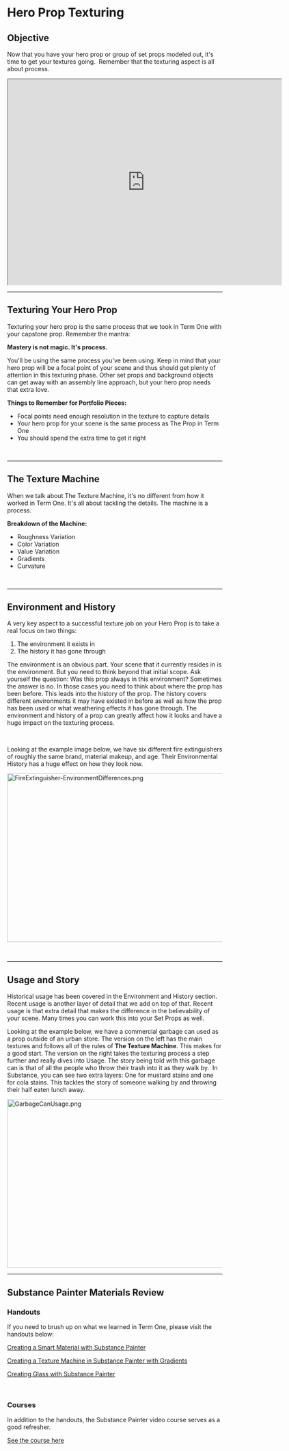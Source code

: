 # Hero Prop Texturing

<h2>Objective</h2>
<p>Now that you have your hero prop or group of set props modeled out, it's time to get your textures going.&nbsp; Remember that the texturing aspect is all about process.&nbsp;</p>
<div><iframe src="https://player.vimeo.com/video/458738180" width="640" height="480" allowfullscreen="allowfullscreen" allow="autoplay; fullscreen"></iframe></div>
<hr>
<h2>Texturing Your Hero Prop</h2>
<p>Texturing your hero prop is the same process that we took in Term One with your capstone prop. Remember the mantra:</p>
<p><strong>Mastery is not magic. It's process.</strong></p>
<p>You'll be using the same process you've been using. Keep in mind that your hero prop will be a focal point of your scene and thus should get&nbsp;plenty of attention in this texturing phase. Other set props and background objects can get away with an assembly line approach, but your hero prop needs that extra love.</p>
<p><strong>Things to Remember for Portfolio Pieces:</strong></p>
<ul>
<li>Focal points need enough resolution in the texture to capture details</li>
<li>Your hero prop for your scene is the same process as The Prop in Term One</li>
<li>You should spend the extra time to get it right</li>
</ul>
<p>&nbsp;</p>
<hr>
<h2>The Texture Machine</h2>
<p>When we talk about The Texture Machine, it's no different from how it worked in Term One. It's all about tackling the details. The machine is a process.</p>
<p><strong>Breakdown of the Machine:</strong></p>
<ul>
<li>Roughness Variation</li>
<li>Color Variation</li>
<li>Value Variation</li>
<li>Gradients</li>
<li>Curvature</li>
</ul>
<p>&nbsp;</p>
<hr>
<h2>Environment and History</h2>
<p>A very key aspect to a successful texture job on your Hero Prop is to take a real focus on two things:&nbsp;</p>
<ol>
<li>The environment it exists in</li>
<li>The history it has gone through</li>
</ol>
<p>The environment is an obvious part. Your scene that it currently resides in is the environment. But you need to think beyond that initial scope. Ask yourself the question: Was this prop always in this environment? Sometimes the answer is no. In those cases you need to think about where the prop has been before. This leads into the history of the prop. The history covers different environments it may have existed in before as well as how the prop has been used or what weathering effects it has gone through. The environment and history of a prop can greatly affect how it looks and have a huge impact on the texturing process.</p>
<p>&nbsp;</p>
<p>Looking at the example image below, we have six different fire extinguishers of roughly the same brand, material makeup, and age. Their Environmental History has a huge effect on how they look now.</p>
<p><img src="https://vertexschool.instructure.com/courses/17/files/823/preview?verifier=zx3tAghtyI2HJwGA7laeMiN8f90DL94un7tFQ0GB" alt="FireExtinguisher-EnvironmentDifferences.png" width="700" height="394" data-api-endpoint="https://vertexschool.instructure.com/api/v1/courses/17/files/823" data-api-returntype="File"></p>
<p>&nbsp;</p>
<hr>
<h2>Usage and Story</h2>
<p>Historical usage has been covered in the Environment and History section. Recent usage is another layer of detail that we add on top of that. Recent usage is that extra detail that makes the difference in the believability of your scene. Many times you can work this into your Set Props as well.&nbsp;</p>
<p>Looking at the example below, we have a commercial garbage can used as a prop outside of an urban store. The version on the left has the main textures and follows all of the rules of <strong>The Texture Machine</strong>. This makes for a good start. The version on the right takes the texturing process a step further and really dives into Usage. The story being told with this garbage can is that of all the people who throw their trash into it as they walk by.&nbsp; In Substance, you can see two extra layers: One for mustard stains and one for cola stains. This tackles the story of someone walking by and throwing their half eaten lunch away.</p>
<p><img src="https://vertexschool.instructure.com/courses/17/files/824/preview?verifier=Y2C3gTfxaU3blfbhFZnTH690yOTwUlzGsccfoXyp" alt="GarbageCanUsage.png" width="700" height="394" data-api-endpoint="https://vertexschool.instructure.com/api/v1/courses/17/files/824" data-api-returntype="File"></p>
<hr>
<h2>Substance Painter Materials Review</h2>
<h3>Handouts</h3>
<p>If you need to brush up on what we learned in Term One, please visit the handouts below:</p>
<p><a href="https://docs.google.com/document/d/1vNiqX8Un2TL5Ioty9qK53UniBe6wrPLWFvA7xuh_Km8/edit?usp=sharing" target="_blank">Creating a Smart Material with Substance Painter</a></p>
<p><a href="https://docs.google.com/document/d/1EfCL14cW8lVN27fy9wYZZYpN2MxgjaQbMJf_PgOBc2o/edit?usp=sharing" target="_blank">Creating a Texture Machine in Substance Painter with Gradients</a></p>
<p><a href="https://docs.google.com/document/d/11LZaA8O5ehG6Tkw08LH7bqYDHIbuyfCC9EDq44rIRCQ/edit?usp=sharing" target="_blank">Creating Glass with Substance Painter</a></p>
<p>&nbsp;</p>
<h3>Courses</h3>
<p>In addition to the handouts, the Substance Painter video course serves as a good refresher.</p>
<p><a href="https://www.vertexschool.com/products/substance-painter" target="_blank">See the course here</a></p>
<p>&nbsp;</p>
<p>&nbsp;</p>